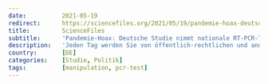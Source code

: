 ```yaml
---
date:          2021-05-19
redirect:      https://sciencefiles.org/2021/05/19/pandemie-hoax-deutsche-studie-nimmt-nationale-rt-pcr-test-strategie-auseinander/
title:         ScienceFiles
subtitle:      'Pandemie-Hoax: Deutsche Studie nimmt nationale RT-PCR-Test-Strategie auseinander'
description:   'Jeden Tag werden Sie von öffentlich-rechtlichen und anderen Medien mit den RKI-Zahlen zur Pandemie und der bundesweiten Inzidenz heimgesucht, mit Zahlen, die angeblich zeigen sollen, wie viele Menschen in Deutschland mit SARS-CoV-2 infiziert sind. Aber das zeigen sie nicht. Sie zeigen das Ergebnis politischer Entscheidungen, das Ergebnis einer nationalen Teststrategie, die darauf ausgelegt ist, so…'
country:       [DE]
categories:    [Studie, Politik]
tags:          [manipulation, pcr-test]
---
```

